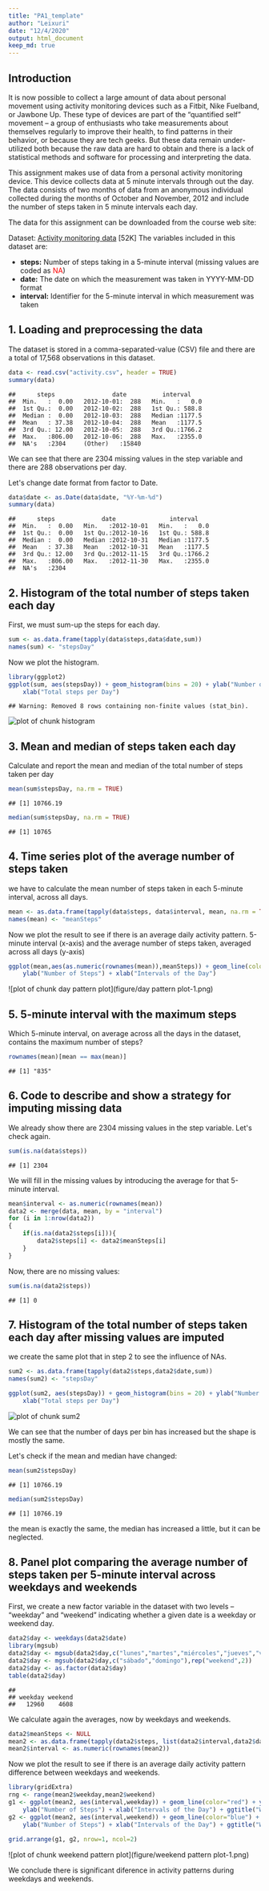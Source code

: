 ```yaml
---
title: "PA1_template"
author: "Leixuri"
date: "12/4/2020"
output: html_document
keep_md: true 
---
```




## Introduction

It is now possible to collect a large amount of data about personal movement using activity monitoring devices such as a Fitbit, Nike Fuelband, or Jawbone Up. These type of devices are part of the “quantified self” movement – a group of enthusiasts who take measurements about themselves regularly to improve their health, to find patterns in their behavior, or because they are tech geeks. But these data remain under-utilized both because the raw data are hard to obtain and there is a lack of statistical methods and software for processing and interpreting the data.

This assignment makes use of data from a personal activity monitoring device. This device collects data at 5 minute intervals through out the day. The data consists of two months of data from an anonymous individual collected during the months of October and November, 2012 and include the number of steps taken in 5 minute intervals each day.

The data for this assignment can be downloaded from the course web site:

Dataset: [Activity monitoring data](https://d396qusza40orc.cloudfront.net/repdata%2Fdata%2Factivity.zip) [52K]
The variables included in this dataset are:

- **steps:** Number of steps taking in a 5-minute interval (missing values are coded as <span style="color:red">NA</span>)
- **date:** The date on which the measurement was taken in YYYY-MM-DD format
- **interval:** Identifier for the 5-minute interval in which measurement was taken


## 1. Loading and preprocessing the data

The dataset is stored in a comma-separated-value (CSV) file and there are a total of 17,568 observations in this dataset.


```r
data <- read.csv("activity.csv", header = TRUE)
summary(data)
```

```
##      steps                date          interval     
##  Min.   :  0.00   2012-10-01:  288   Min.   :   0.0  
##  1st Qu.:  0.00   2012-10-02:  288   1st Qu.: 588.8  
##  Median :  0.00   2012-10-03:  288   Median :1177.5  
##  Mean   : 37.38   2012-10-04:  288   Mean   :1177.5  
##  3rd Qu.: 12.00   2012-10-05:  288   3rd Qu.:1766.2  
##  Max.   :806.00   2012-10-06:  288   Max.   :2355.0  
##  NA's   :2304     (Other)   :15840
```

We can see that there are 2304 missing values in the step variable and there are 288 observations per day.

Let's change date format from factor to Date.


```r
data$date <- as.Date(data$date, "%Y-%m-%d")
summary(data)
```

```
##      steps             date               interval     
##  Min.   :  0.00   Min.   :2012-10-01   Min.   :   0.0  
##  1st Qu.:  0.00   1st Qu.:2012-10-16   1st Qu.: 588.8  
##  Median :  0.00   Median :2012-10-31   Median :1177.5  
##  Mean   : 37.38   Mean   :2012-10-31   Mean   :1177.5  
##  3rd Qu.: 12.00   3rd Qu.:2012-11-15   3rd Qu.:1766.2  
##  Max.   :806.00   Max.   :2012-11-30   Max.   :2355.0  
##  NA's   :2304
```

## 2. Histogram of the total number of steps taken each day

First, we must sum-up the steps for each day.


```r
sum <- as.data.frame(tapply(data$steps,data$date,sum))
names(sum) <- "stepsDay"
```

Now we plot the histogram.


```r
library(ggplot2)
ggplot(sum, aes(stepsDay)) + geom_histogram(bins = 20) + ylab("Number of Days") + 
    xlab("Total steps per Day")
```

```
## Warning: Removed 8 rows containing non-finite values (stat_bin).
```

![plot of chunk histogram](figure/histogram-1.png)

## 3. Mean and median of steps taken each day

Calculate and report the mean and median of the total number of steps taken per day


```r
mean(sum$stepsDay, na.rm = TRUE)
```

```
## [1] 10766.19
```

```r
median(sum$stepsDay, na.rm = TRUE)
```

```
## [1] 10765
```

## 4. Time series plot of the average number of steps taken

we have to calculate the mean number of steps taken in each 5-minute interval, across all days.


```r
mean <- as.data.frame(tapply(data$steps, data$interval, mean, na.rm = TRUE))
names(mean) <- "meanSteps"
```

Now we plot the result to see if there is an average daily activity pattern.
5-minute interval (x-axis) and the average number of steps taken, averaged across all days (y-axis)


```r
ggplot(mean,aes(as.numeric(rownames(mean)),meanSteps)) + geom_line(color="blue") + 
    ylab("Number of Steps") + xlab("Intervals of the Day")
```

![plot of chunk day pattern plot](figure/day pattern plot-1.png)

## 5. 5-minute interval with the maximum steps

Which 5-minute interval, on average across all the days in the dataset, contains the maximum number of steps?


```r
rownames(mean)[mean == max(mean)]
```

```
## [1] "835"
```

## 6. Code to describe and show a strategy for imputing missing data

We already show there are 2304 missing values in the step variable. Let's check again.


```r
sum(is.na(data$steps))
```

```
## [1] 2304
```

We will fill in the missing values by introducing the average for that 5-minute interval.


```r
mean$interval <- as.numeric(rownames(mean))
data2 <- merge(data, mean, by = "interval")
for (i in 1:nrow(data2))
{
    if(is.na(data2$steps[i])){
        data2$steps[i] <- data2$meanSteps[i]
    }
}
```

Now, there are no missing values:

```r
sum(is.na(data2$steps))
```

```
## [1] 0
```

## 7. Histogram of the total number of steps taken each day after missing values are imputed

we create the same plot that in step 2 to see the influence of NAs.


```r
sum2 <- as.data.frame(tapply(data2$steps,data2$date,sum))
names(sum2) <- "stepsDay"

ggplot(sum2, aes(stepsDay)) + geom_histogram(bins = 20) + ylab("Number of Days") + 
    xlab("Total steps per Day")
```

![plot of chunk sum2](figure/sum2-1.png)

We can see that the number of days per bin has increased but the shape is mostly the same.

Let's check if the mean and median have changed:

```r
mean(sum2$stepsDay)
```

```
## [1] 10766.19
```

```r
median(sum2$stepsDay)
```

```
## [1] 10766.19
```

the mean is exactly the same, the median has increased a little, but it can be neglected.

## 8. Panel plot comparing the average number of steps taken per 5-minute interval across weekdays and weekends

First, we create a new factor variable in the dataset with two levels – “weekday” and “weekend” indicating whether a given date is a weekday or weekend day.


```r
data2$day <- weekdays(data2$date)
library(mgsub)
data2$day <- mgsub(data2$day,c("lunes","martes","miércoles","jueves","viernes"),rep("weekday",5))
data2$day <- mgsub(data2$day,c("sábado","domingo"),rep("weekend",2))
data2$day <- as.factor(data2$day)
table(data2$day)
```

```
## 
## weekday weekend 
##   12960    4608
```

We calculate again the averages, now by weekdays and weekends.


```r
data2$meanSteps <- NULL
mean2 <- as.data.frame(tapply(data2$steps, list(data2$interval,data2$day), mean))
mean2$interval <- as.numeric(rownames(mean2))
```

Now we plot the result to see if there is an average daily activity pattern difference between weekdays and weekends.


```r
library(gridExtra)
rng <- range(mean2$weekday,mean2$weekend)
g1 <- ggplot(mean2, aes(interval,weekday)) + geom_line(color="red") + ylim(rng) +
    ylab("Number of Steps") + xlab("Intervals of the Day") + ggtitle("Weekdays")
g2 <- ggplot(mean2, aes(interval,weekend)) + geom_line(color="blue") + ylim(rng) + 
    ylab("Number of Steps") + xlab("Intervals of the Day") + ggtitle("Weekend")
    
grid.arrange(g1, g2, nrow=1, ncol=2)
```

![plot of chunk weekend pattern plot](figure/weekend pattern plot-1.png)

We conclude there is significant diference in activity patterns during weekdays and weekends.


